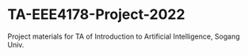 # TA-EEE4178-Project-2022
Project materials for TA of
Introduction to Artificial Intelligence, Sogang Univ.
